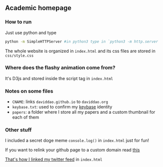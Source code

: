 ## Academic homepage

### How to run

Just use python and type

```bash
python -m SimpleHTTPServer #in python3 type in `python3 -m http.server`
```

The whole website is organized in `index.html` and its css files are stored in `css/style.css`

### Where does the flashy animation come from?

It's D3js and stored inside the script tag in `index.html`

### Notes on some files

- `CNAME`: links `daviddao.github.io` to `daviddao.org`
- `keybase.txt`: used to confirm my [keybase](https://keybase.io/) identity
- `papers`: a folder where I store all my papers and a custom thumbnail for each of them

### Other stuff

I included a secret doge meme `console.log()` in `index.html` just for fun!

If you want to relink your github page to a custom domain read [this](https://help.github.com/articles/using-a-custom-domain-with-github-pages/)

[That's how I linked my twitter feed](https://publish.twitter.com/#) in `index.html`
